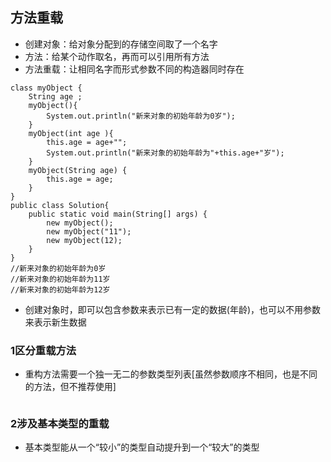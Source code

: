## 方法重载
* 创建对象：给对象分配到的存储空间取了一个名字
* 方法：给某个动作取名，再而可以引用所有方法
* 方法重载：让相同名字而形式参数不同的构造器同时存在
```
class myObject {
	String age ;
	myObject(){
		System.out.println("新来对象的初始年龄为0岁");
	}
	myObject(int age ){
		this.age = age+"";
		System.out.println("新来对象的初始年龄为"+this.age+"岁");
	}
	myObject(String age) {
		this.age = age;
	}
}
public class Solution{
	public static void main(String[] args) {
		new myObject();
		new myObject("11");
		new myObject(12);
	}
}
//新来对象的初始年龄为0岁
//新来对象的初始年龄为11岁
//新来对象的初始年龄为12岁
```
* 创建对象时，即可以包含参数来表示已有一定的数据(年龄)，也可以不用参数来表示新生数据


### 1区分重载方法
* 重构方法需要一个独一无二的参数类型列表[虽然参数顺序不相同，也是不同的方法，但不推荐使用]
```
```

### 2涉及基本类型的重载
* 基本类型能从一个“较小”的类型自动提升到一个“较大”的类型
```
```
